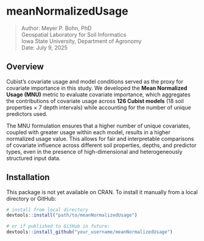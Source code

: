 # meanNormalizedUsage

> Author: Meyer P. Bohn, PhD  
> Geospatial Laboratory for Soil Informatics  
> Iowa State University, Department of Agronomy  
> Date: July 9, 2025  

## Overview

Cubist’s covariate usage and model conditions served as the proxy for covariate importance in this study.
We developed the **Mean Normalized Usage (MNU)** metric to evaluate covariate importance, which aggregates the contributions of covariate usage across **126 Cubist models** (18 soil properties × 7 depth intervals) while accounting for the number of unique predictors used.

The MNU formulation ensures that a higher number of unique covariates, coupled with greater usage within each model, results in a higher normalized usage value. 
This allows for fair and interpretable comparisons of covariate influence across different soil properties, depths, and predictor types, even in the presence of high-dimensional and heterogeneously structured input data.

## Installation

This package is not yet available on CRAN. To install it manually from a local directory or GitHub:

```r
# install from local directory
devtools::install("path/to/meanNormalizedUsage")

# or if published to GitHub in future:
devtools::install_github("your_username/meanNormalizedUsage")
